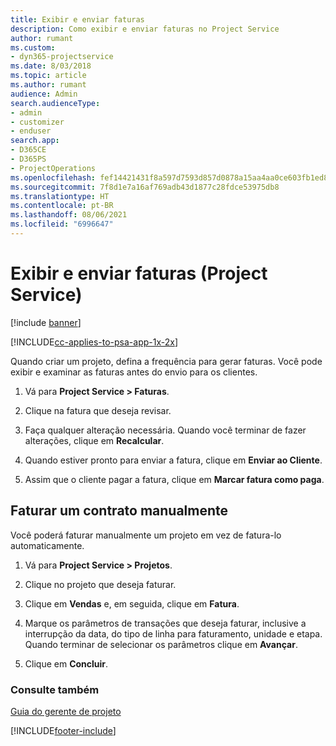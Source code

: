 ```yaml
---
title: Exibir e enviar faturas
description: Como exibir e enviar faturas no Project Service
author: rumant
ms.custom:
- dyn365-projectservice
ms.date: 8/03/2018
ms.topic: article
ms.author: rumant
audience: Admin
search.audienceType:
- admin
- customizer
- enduser
search.app:
- D365CE
- D365PS
- ProjectOperations
ms.openlocfilehash: fef14421431f8a597d7593d857d0878a15aa4aa0ce603fb1ed8614903a8f6104
ms.sourcegitcommit: 7f8d1e7a16af769adb43d1877c28fdce53975db8
ms.translationtype: HT
ms.contentlocale: pt-BR
ms.lasthandoff: 08/06/2021
ms.locfileid: "6996647"
---
```

# <a name="view-and-send-invoices-project-service"></a>Exibir e enviar faturas (Project Service)

[!include [banner](../includes/psa-now-project-operations.md)]

[!INCLUDE[cc-applies-to-psa-app-1x-2x](../includes/cc-applies-to-psa-app-1x-2x.md)]

Quando criar um projeto, defina a frequência para gerar faturas. Você pode exibir e examinar as faturas antes do envio para os clientes.  
  
1.  Vá para **Project Service > Faturas**.  
  
2.  Clique na fatura que deseja revisar.  
  
3.  Faça qualquer alteração necessária. Quando você terminar de fazer alterações, clique em **Recalcular**.  
  
4.  Quando estiver pronto para enviar a fatura, clique em **Enviar ao Cliente**.  
  
5.  Assim que o cliente pagar a fatura, clique em **Marcar fatura como paga**.  
  
## <a name="manually-invoice-a-contract"></a>Faturar um contrato manualmente  
 Você poderá faturar manualmente um projeto em vez de fatura-lo automaticamente.  
  
1.  Vá para **Project Service > Projetos**.  
  
2.  Clique no projeto que deseja faturar.  
  
3.  Clique em **Vendas** e, em seguida, clique em **Fatura**.  
  
4.  Marque os parâmetros de transações que deseja faturar, inclusive a interrupção da data, do tipo de linha para faturamento, unidade e etapa. Quando terminar de selecionar os parâmetros clique em **Avançar**.  
  
5.  Clique em **Concluir**.  
  
### <a name="see-also"></a>Consulte também  
 [Guia do gerente de projeto](../psa/project-manager-guide.md)


[!INCLUDE[footer-include](../includes/footer-banner.md)]
